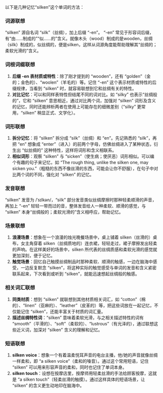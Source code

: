 以下是几种记忆“silken”这个单词的方法：

### 词源联想
“silken” 源自名词 “silk”（丝绸），加上后缀 “-en”。 “-en” 常见于形容词后缀，有“由……制成的”“似……的”含义。就像木头（wood）制成的是wooden，丝绸（silk）制成的，似丝绸的，便是silken，这样从词源角度能帮助理解其“丝绸的；柔软光滑的”含义。 

### 词根词缀联想
1. **后缀 -en 表材质或特性**：除了刚才提到的 “wooden”，还有 “golden”（金的；金色的）、“woolen”（羊毛的）等。记住 “-en” 这个表示材质或特性的后缀规律，当看到 “silken” 时，就容易联想到它和丝绸有关的特性。
2. **对比记忆**：可以和同样表特性但结尾不同的词对比。如 “silky” 也表示“丝绸般的”，它和 “silken” 意思相近，通过对比两个词，加强对 “silken” 词形及含义的记忆，同时还能辨析两者在使用上可能存在的细微差别（“silky” 更常用，“silken” 稍显正式、文学化）。

### 词形联想
1. **拆分记忆**：将 “silken” 拆分成 “silk”（丝绸）和 “en”。先记熟悉的 “silk”，再把 “en” 想象成 “enter”（进入）的前两个字母，仿佛丝绸进入了某种状态，衍生出 “似丝绸的” 这种特性，这样将词形和含义相联系。
2. **相似词形**：观察 “silken” 与 “sicken”（使生病；使厌恶）词形相似。可以编个有趣的句子来记忆，如 “The rough thing, unlike the silken one, may sicken you.”（粗糙的东西不像丝滑的东西，可能会让你不舒服），在句子中对比两个词的不同，强化对 “silken” 的记忆。

### 发音联想
“silken” 发音为 /ˈsɪlkən/，“silk” 部分发音类似丝绸摩擦时那种轻柔顺滑的声音，再加上 “-en” 轻轻一带而过的音，整体发音给人一种柔软、顺滑的感觉，与 “silken” 本身“丝绸般的；柔软光滑的”含义相呼应，帮助记忆。 

### 场景联想
1. **浪漫场景**：想象在一个浪漫的烛光晚餐场景中，桌上铺着 silken（丝滑的）桌布，女主角穿着 silken（丝绸质地的）连衣裙，轻轻走过，裙子摩擦发出轻柔的声响。在这样美好的场景中，silken 所代表的丝绸质感和柔软光滑的感觉就更加深刻，便于记忆。
2. **触觉场景**：回忆自己触摸丝绸制品时那种柔软、顺滑的触感，一边在脑海中感受，一边反复默念 “silken”，将这种实际的触觉感受与单词的发音和含义紧密联系起来，下次看到或听到 “silken”，就能迅速想起丝绸般的触感。

### 相关词汇联想
1. **同类材质**：想到 “silken” 就联想到其他材质相关词汇，如 “cotton”（棉的）、“linen”（亚麻的）、“leather”（皮革的）等，把这些词放在一起记忆，不仅能记住 “silken”，还能丰富关于材质的词汇量。
2. **描述丝绸特性词**：“silken” 意味着柔软光滑，与之相关描述特性的词有 “smooth”（平滑的）、“soft”（柔软的）、“lustrous”（有光泽的），通过联想这些近义词，加深对 “silken” 含义的理解和记忆。

### 短语联想
1. **silken voice**：想象一个有着温柔悦耳声音的电台主播，他/她的声音就像丝绸一样柔和，即 “a silken voice”（柔和的嗓音）。通过这个常用短语，记住 “silken” 可以用来形容声音的柔和，同时也记住了单词本身。
2. **silken touch**：设想在按摩店里，按摩师用轻柔丝滑的手法给顾客按摩，这就是 “a silken touch”（轻柔丝滑的触摸）。通过这样具体的短语场景，让 “silken” 的含义更生动地印在脑海中。 